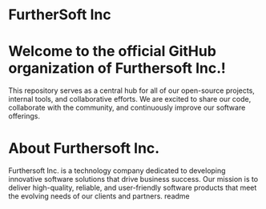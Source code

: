 # FurtherSoft Inc
# Welcome to the official GitHub organization of Furthersoft Inc.!
This repository serves as a central hub for all of our open-source projects, internal tools, and collaborative efforts. We are excited to share our code, collaborate with the community, and continuously improve our software offerings.

# About Furthersoft Inc.
Furthersoft Inc. is a technology company dedicated to developing innovative software solutions that drive business success. Our mission is to deliver high-quality, reliable, and user-friendly software products that meet the evolving needs of our clients and partners.
readme
